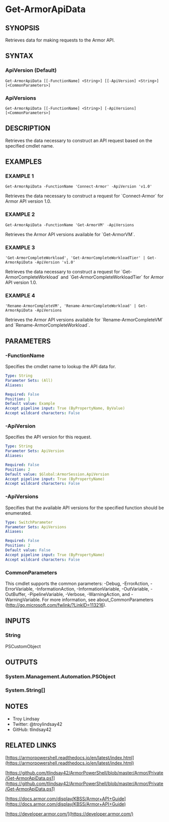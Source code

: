 # Get-ArmorApiData

## SYNOPSIS
Retrieves data for making requests to the Armor API.

## SYNTAX

### ApiVersion (Default)
```
Get-ArmorApiData [[-FunctionName] <String>] [[-ApiVersion] <String>] [<CommonParameters>]
```

### ApiVersions
```
Get-ArmorApiData [[-FunctionName] <String>] [-ApiVersions] [<CommonParameters>]
```

## DESCRIPTION
Retrieves the data necessary to construct an API request based on the specified
cmdlet name.

## EXAMPLES

### EXAMPLE 1
```
Get-ArmorApiData -FunctionName 'Connect-Armor' -ApiVersion 'v1.0'
```

Retrieves the data necessary to construct a request for \`Connect-Armor\` for
Armor API version 1.0.

### EXAMPLE 2
```
Get-ArmorApiData -FunctionName 'Get-ArmorVM' -ApiVersions
```

Retrieves the Armor API versions available for \`Get-ArmorVM\`.

### EXAMPLE 3
```
'Get-ArmorCompleteWorkload', 'Get-ArmorCompleteWorkloadTier' | Get-ArmorApiData -ApiVersion 'v1.0'
```

Retrieves the data necessary to construct a request for
\`Get-ArmorCompleteWorkload\` and \`Get-ArmorCompleteWorkloadTier\` for Armor API
version 1.0.

### EXAMPLE 4
```
'Rename-ArmorCompleteVM', 'Rename-ArmorCompleteWorkload' | Get-ArmorApiData -ApiVersions
```

Retrieves the Armor API versions available for \`Rename-ArmorCompleteVM\` and
\`Rename-ArmorCompleteWorkload\`.

## PARAMETERS

### -FunctionName
Specifies the cmdlet name to lookup the API data for.

```yaml
Type: String
Parameter Sets: (All)
Aliases:

Required: False
Position: 1
Default value: Example
Accept pipeline input: True (ByPropertyName, ByValue)
Accept wildcard characters: False
```

### -ApiVersion
Specifies the API version for this request.

```yaml
Type: String
Parameter Sets: ApiVersion
Aliases:

Required: False
Position: 2
Default value: $Global:ArmorSession.ApiVersion
Accept pipeline input: True (ByPropertyName)
Accept wildcard characters: False
```

### -ApiVersions
Specifies that the available API versions for the specified function should be
enumerated.

```yaml
Type: SwitchParameter
Parameter Sets: ApiVersions
Aliases:

Required: False
Position: 2
Default value: False
Accept pipeline input: True (ByPropertyName)
Accept wildcard characters: False
```

### CommonParameters
This cmdlet supports the common parameters: -Debug, -ErrorAction, -ErrorVariable, -InformationAction, -InformationVariable, -OutVariable, -OutBuffer, -PipelineVariable, -Verbose, -WarningAction, and -WarningVariable.
For more information, see about_CommonParameters (http://go.microsoft.com/fwlink/?LinkID=113216).

## INPUTS

### String

PSCustomObject

## OUTPUTS

### System.Management.Automation.PSObject

### System.String[]

## NOTES
- Troy Lindsay
- Twitter: @troylindsay42
- GitHub: tlindsay42

## RELATED LINKS

[https://armorpowershell.readthedocs.io/en/latest/index.html](https://armorpowershell.readthedocs.io/en/latest/index.html)

[https://github.com/tlindsay42/ArmorPowerShell/blob/master/Armor/Private/Get-ArmorApiData.ps1](https://github.com/tlindsay42/ArmorPowerShell/blob/master/Armor/Private/Get-ArmorApiData.ps1)

[https://docs.armor.com/display/KBSS/Armor+API+Guide](https://docs.armor.com/display/KBSS/Armor+API+Guide)

[https://developer.armor.com/](https://developer.armor.com/)

